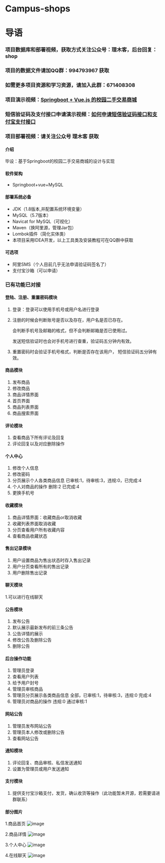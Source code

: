 # Campus-shops

# 导语

### 项目数据库和部署视频，获取方式关注公众号：理木客，后台回复：shop 
### 项目的数据文件请加QQ群：994793967  获取
### 如需更多项目资源和学习资源，请加入此群：671408308
### 项目演示视频：[Springboot + Vue.js 的校园二手交易商城](https://www.bilibili.com/video/BV16X4y1V7ay/)
### 短信验证码及支付接口申请演示视频：[如何申请短信验证码接口和支付宝支付接口](https://www.bilibili.com/video/BV1Wh411Q76C/)
### 项目部署视频：请关注公众号 理木客 获取
#### 介绍
毕设：基于Springboot的校园二手交易商城的设计与实现

#### 软件架构
- Springboot+vue+MySQL

#### 部署系统必备
- JDK（1.8版本,并配置系统环境变量）
- MySQL（5.7版本）
- Navicat for MySQL（可视化）
- Maven（换阿里源，管理Jar包）
- Lombok插件（简化实体类）
- 本项目采用IDEA开发，以上工具类及安装教程可在QQ群中获取
#### 可选项
- 阿里SMS（个人目前几乎无法申请验证码签名了）
- 支付宝沙箱（可以申请）

### 已有功能已对接
  #### 登陆、注册、重置密码模块
  1. 登录：登录可以使用手机号或用户名进行登录
  2. 注册的时候会判断账号是否以及存在，用户名是否已存在。
     
     会判断手机号及邮箱的格式，但不会判断邮箱是否已使用过。
     
     发送短信验证时也会对手机号进行查重，验证码五分钟内有效。
  3. 重置密码时会验证手机号格式，判断是否存在该用户，  短信验证码五分钟有效。 

  #### 商品模块
  1. 发布商品
  2. 修改商品
  3. 商品详情界面
  4. 首页界面
  5. 商品列表界面
  6. 商品搜索界面

  #### 评论模块
  1. 查看商品下所有评论及回复
  2. 评论回复以及对应删除操作

  #### 个人中心
  1. 修改个人信息
  2. 修改密码
  3. 分页展示个人各类商品信息 已审核:1，待审核:3，违规:0，已完成:4
  4. 个人对商品的操作 删除:2  已完成:4
  5. 更换手机号

  #### 收藏模块
  1. 商品详情界面：收藏商品or取消收藏
  2. 收藏列表界面取消收藏
  3. 分页查看用户所有收藏内容
  4. 查看商品收藏状态

  #### 售出记录模块
  1. 用户设置商品为售出状态时存入售出记录
  2. 用户分页查看所有的售出记录
  3. 用户删除售出记录

  #### 聊天模块
  1.可以进行在线聊天
  
  #### 公告模块
  1. 发布公告
  2. 默认展示最新发布的前三条公告
  3. 公告详情的展示
  4. 修改公告及删除公告
  5. 删除公告

  #### 后台操作功能
  1. 管理员登录
  2. 查看用户列表
  3. 给予用户封号
  4. 管理员审核商品
  5. 管理员分页展示各类商品信息 全部，已审核:1，待审核:3，违规:0 完成:4
  6. 管理员对商品的操作 违规:0 通过审核:1

  #### 网站公告
  1. 管理员发布网站公告
  2. 管理员本人修改或删除公告
  3. 查看网站公告

  #### 通知模块
  1. 评论回复、商品审核、私信发送通知
  2. 设置为管理员或用户发送通知
  
  #### 支付模块
  1. 提供支付宝沙箱支付，发货，确认收货等操作（此功能暂未开源，若需要请进群联系）


  #### 部分图片
  1.商品首页
![image](https://user-images.githubusercontent.com/46672076/110750258-2c425680-827d-11eb-866f-395e779aa527.png)
  
  2.商品详情
![image](https://user-images.githubusercontent.com/46672076/110750317-42e8ad80-827d-11eb-8999-32f8b9f4be70.png)
  
  3.个人中心
![image](https://user-images.githubusercontent.com/46672076/110750402-614ea900-827d-11eb-8ec0-230600cd73b3.png)
  
  4.在线聊天
![image](https://user-images.githubusercontent.com/46672076/110750750-e8038600-827d-11eb-91ed-2491d22251c0.png)



